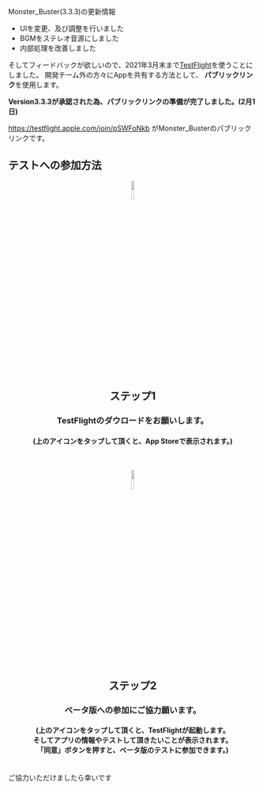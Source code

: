 Monster_Buster(3.3.3)の更新情報
 - UIを変更、及び調整を行いました
 - BGMをステレオ音源にしました
 - 内部処理を改善しました

そしてフィードバックが欲しいので、2021年3月末まで[TestFlight](https://developer.apple.com/jp/testflight/)を使うことにしました。
開発チーム外の方々にAppを共有する方法として、 **パブリックリンク**を使用します。 

**Version3.3.3が承認された為、パブリックリンクの準備が完了しました。(2月1日)**

https://testflight.apple.com/join/pSWFoNkb がMonster_Busterのパブリックリンクです。

## テストへの参加方法
<p align="center">
 <a href="https://apps.apple.com/jp/app/testflight/id899247664"><img src="https://user-images.githubusercontent.com/60394438/106409598-3c983200-6484-11eb-8924-8791f8d5864c.jpg" width="10%" />
  </a>
<h2 align="center">ステップ1</h2><h3 align="center">TestFlightのダウロードをお願いします。</h3><h4 align="center">(上のアイコンをタップして頂くと、App Storeで表示されます。)</h4>
<br>
<p align="center">
 <a href="https://testflight.apple.com/join/pSWFoNkb"><img src="https://user-images.githubusercontent.com/60394438/106410644-a31e4f80-6486-11eb-8c34-8b4aa91d9ead.jpg" width="10%" />
  </a>
<h2 align="center">ステップ2</h2><h3 align="center">ベータ版への参加にご協力願います。</h3><h4 align="center">(上のアイコンをタップして頂くと、TestFlightが起動します。<br>そしてアプリの情報やテストして頂きたいことが表示されます。<br>「同意」ボタンを押すと、ベータ版のテストに参加できます。)</h4>
<br>
ご協力いただけましたら幸いです
